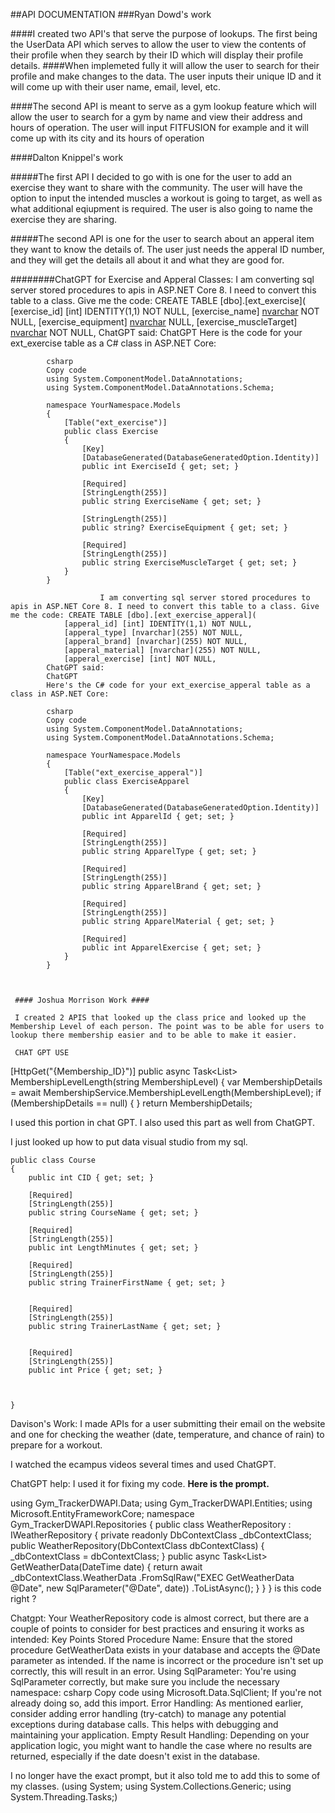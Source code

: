 ##API DOCUMENTATION
###Ryan Dowd's work

####I created two API's that serve the purpose of lookups. The first being the UserData API which serves to allow the user to view the contents of their profile when they search by their ID which will display their profile details. 
####When implemeted fully it will allow the user to search for their profile and make changes to the data. The user inputs their unique ID and it will come up with their user name, email, level, etc.

####The second API is meant to serve as a gym lookup feature which will allow the user to search for a gym by name and view their address and hours of operation. The user will input FITFUSION for example and it will come up with its city and its hours of operation

####Dalton Knippel's work

#####The first API I decided to go with is one for the user to add an exercise they want to share with the community. The user will have the option to input the intended muscles a workout is going to target, as well as what additional eqiupment is required.
The user is also going to name the exercise they are sharing. 

#####The second API is one for the user to search about an apperal item they want to know the details of. The user just needs the apperal ID number, and they will get the details all about it  and what they are good for. 


########ChatGPT for Exercise and Apperal Classes:
               I am converting sql server stored procedures to apis in ASP.NET Core 8. I need to convert this table to a class. Give me the code: CREATE TABLE [dbo].[ext_exercise](
	            [exercise_id] [int] IDENTITY(1,1) NOT NULL,
	            [exercise_name] [nvarchar](255) NOT NULL,
	            [exercise_equipment] [nvarchar](255) NULL,
	            [exercise_muscleTarget] [nvarchar](255) NOT NULL,
            ChatGPT said:
            ChatGPT
            Here is the code for your ext_exercise table as a C# class in ASP.NET Core:

            csharp
            Copy code
            using System.ComponentModel.DataAnnotations;
            using System.ComponentModel.DataAnnotations.Schema;

            namespace YourNamespace.Models
            {
                [Table("ext_exercise")]
                public class Exercise
                {
                    [Key]
                    [DatabaseGenerated(DatabaseGeneratedOption.Identity)]
                    public int ExerciseId { get; set; }

                    [Required]
                    [StringLength(255)]
                    public string ExerciseName { get; set; }

                    [StringLength(255)]
                    public string? ExerciseEquipment { get; set; }

                    [Required]
                    [StringLength(255)]
                    public string ExerciseMuscleTarget { get; set; }
                }
            }

                        I am converting sql server stored procedures to apis in ASP.NET Core 8. I need to convert this table to a class. Give me the code: CREATE TABLE [dbo].[ext_exercise_apperal]( 
	            [apperal_id] [int] IDENTITY(1,1) NOT NULL,
	            [apperal_type] [nvarchar](255) NOT NULL,
	            [apperal_brand] [nvarchar](255) NOT NULL,
	            [apperal_material] [nvarchar](255) NOT NULL,
	            [apperal_exercise] [int] NOT NULL,
            ChatGPT said:
            ChatGPT
            Here's the C# code for your ext_exercise_apperal table as a class in ASP.NET Core:

            csharp
            Copy code
            using System.ComponentModel.DataAnnotations;
            using System.ComponentModel.DataAnnotations.Schema;

            namespace YourNamespace.Models
            {
                [Table("ext_exercise_apperal")]
                public class ExerciseApparel
                {
                    [Key]
                    [DatabaseGenerated(DatabaseGeneratedOption.Identity)]
                    public int ApparelId { get; set; }

                    [Required]
                    [StringLength(255)]
                    public string ApparelType { get; set; }

                    [Required]
                    [StringLength(255)]
                    public string ApparelBrand { get; set; }

                    [Required]
                    [StringLength(255)]
                    public string ApparelMaterial { get; set; }

                    [Required]
                    public int ApparelExercise { get; set; }
                }
            }



     #### Joshua Morrison Work ####

     I created 2 APIS that looked up the class price and looked up the Membership Level of each person. The point was to be able for users to lookup there membership easier and to be able to make it easier. 

     CHAT GPT USE 
[HttpGet("{Membership_ID}")]
        public async Task<List<Membership>> MembershipLevelLength(string MembershipLevel)
        {
            var MembershipDetails = await MembershipService.MembershipLevelLength(MembershipLevel);
            if (MembershipDetails == null)
            {
            }
            return MembershipDetails;

I used this portion in chat GPT. I also used this part as well from ChatGPT.

I just looked up how to put data visual studio from my sql. 

    public class Course
    {
        public int CID { get; set; }

        [Required]
        [StringLength(255)]
        public string CourseName { get; set; }

        [Required]
        [StringLength(255)]
        public int LengthMinutes { get; set; }

        [Required]
        [StringLength(255)]
        public string TrainerFirstName { get; set; }


        [Required]
        [StringLength(255)]
        public string TrainerLastName { get; set; }


        [Required]
        [StringLength(255)]
        public int Price { get; set; }



    }
Davison's Work: 
I made APIs for a user submitting their email on the website and one for checking the weather (date, temperature, and chance of rain) to prepare for a workout. 

I watched the ecampus videos several times and used ChatGPT. 

ChatGPT help:
I used it for fixing my code. 
**Here is the prompt.** 

using Gym_TrackerDWAPI.Data; using Gym_TrackerDWAPI.Entities; using Microsoft.EntityFrameworkCore; namespace Gym_TrackerDWAPI.Repositories { public class WeatherRepository : IWeatherRepository { private readonly DbContextClass _dbContextClass; public WeatherRepository(DbContextClass dbContextClass) { _dbContextClass = dbContextClass; } public async Task<List<WeatherData>> GetWeatherData(DateTime date) { return await _dbContextClass.WeatherData .FromSqlRaw("EXEC GetWeatherData @Date", new SqlParameter("@Date", date)) .ToListAsync(); } } } is this code right ?



Chatgpt:
Your WeatherRepository code is almost correct, but there are a couple of points to consider for best practices and ensuring it works as intended:
Key Points
Stored Procedure Name: Ensure that the stored procedure GetWeatherData exists in your database and accepts the @Date parameter as intended. If the name is incorrect or the procedure isn't set up correctly, this will result in an error.
Using SqlParameter: You're using SqlParameter correctly, but make sure you include the necessary namespace:
csharp
Copy code
using Microsoft.Data.SqlClient;
If you're not already doing so, add this import.
Error Handling: As mentioned earlier, consider adding error handling (try-catch) to manage any potential exceptions during database calls. This helps with debugging and maintaining your application.
Empty Result Handling: Depending on your application logic, you might want to handle the case where no results are returned, especially if the date doesn't exist in the database.


I no longer have the exact prompt, but it also told me to add this to some of my classes. 
(using System;
using System.Collections.Generic;
using System.Threading.Tasks;)









